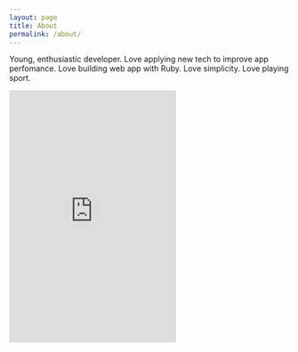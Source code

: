 ```yaml
---
layout: page
title: About
permalink: /about/
---
```


Young, enthusiastic developer.
Love applying new tech to improve app perfomance.
Love building web app with Ruby.
Love simplicity.
Love playing sport.

<iframe height='454' width='300' frameborder='0' allowtransparency='true' scrolling='no' src='https://www.strava.com/athletes/648654/latest-rides/8d3f81290cdb4471da95b941604fc631ab31f6f2'></iframe>
